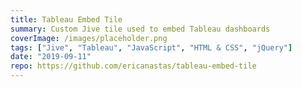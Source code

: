 ```yaml
---
title: Tableau Embed Tile
summary: Custom Jive tile used to embed Tableau dashboards
coverImage: /images/placeholder.png
tags: ["Jive", "Tableau", "JavaScript", "HTML & CSS", "jQuery"]
date: "2019-09-11"
repo: https://github.com/ericanastas/tableau-embed-tile
---
```

